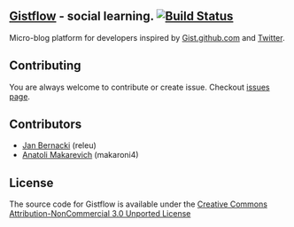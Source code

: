 ## [Gistflow](http://gistflow.com) - social learning. [![Build Status](https://secure.travis-ci.org/gistflow/gistflow.png)](http://travis-ci.org/gist-flow/gistflow)

Micro-blog platform for developers inspired by [Gist.github.com](http://gist.github.com) and [Twitter](http://twitter.com).

## Contributing

You are always welcome to contribute or create issue. Checkout [issues page](https://github.com/gist-flow/gistflow/issues).

## Contributors

* [Jan Bernacki](https://github.com/makaroni4) (releu)
* [Anatoli Makarevich](https://github.com/releu) (makaroni4)

## License

The source code for Gistflow is available under the [Creative Commons Attribution-NonCommercial 3.0 Unported License](http://creativecommons.org/licenses/by-nc/3.0)